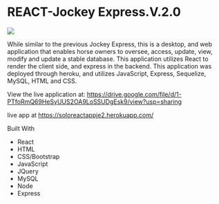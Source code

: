 # REACT-Jockey Express.V.2.0

<img src="https://lh5.googleusercontent.com/GmXRCKhD2uQPUCfk7wON6wLIwuDB0YupFRik7f1WCBUywfX8RU2vMSdZ8VrLmG19H1zolGmLMlwCtBu3eXP6=w1920-h910" />

While similar to the  previous Jockey Express, this  is a desktop, and web application that enables horse owners to oversee, access, update, view, modify and update a stable database. This application utilizes React to render the client side, and express in the backend. This application was deployed through heroku, and utilizes JavaScript, Express, Sequelize, MySQL, HTML and CSS.

View the live application at: https://drive.google.com/file/d/1-PTfoRmQ69HeSyUUS2OA9LoSSUDgEsk9/view?usp=sharing

live app at https://soloreactappje2.herokuapp.com/


Built With
* React
* HTML
* CSS/Bootstrap
* JavaScript
* JQuery
* MySQL
* Node
* Express
